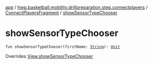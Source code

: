 [app](../../index.md) / [hwp.basketball.mobility.drillpreparation.step.connectplayers](../index.md) / [ConnectPlayersFragment](index.md) / [showSensorTypeChooser](.)

# showSensorTypeChooser

`fun showSensorTypeChooser(firstName: `[`String`](https://kotlinlang.org/api/latest/jvm/stdlib/kotlin/-string/index.html)`): `[`Unit`](https://kotlinlang.org/api/latest/jvm/stdlib/kotlin/-unit/index.html)

Overrides [View.showSensorTypeChooser](../-connect-players-contract/-view/show-sensor-type-chooser.md)


